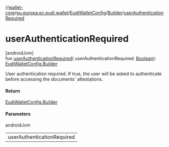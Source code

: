 //[wallet-core](../../../../index.md)/[eu.europa.ec.eudi.wallet](../../index.md)/[EudiWalletConfig](../index.md)/[Builder](index.md)/[userAuthenticationRequired](user-authentication-required.md)

# userAuthenticationRequired

[androidJvm]\
fun [userAuthenticationRequired](user-authentication-required.md)(
userAuthenticationRequired: [Boolean](https://kotlinlang.org/api/latest/jvm/stdlib/kotlin/-boolean/index.html)): [EudiWalletConfig.Builder](index.md)

User authentication required. If true, the user will be asked to authenticate before accessing the
documents' attestations.

#### Return

[EudiWalletConfig.Builder](index.md)

#### Parameters

androidJvm

|                            |
|----------------------------|
| userAuthenticationRequired |
